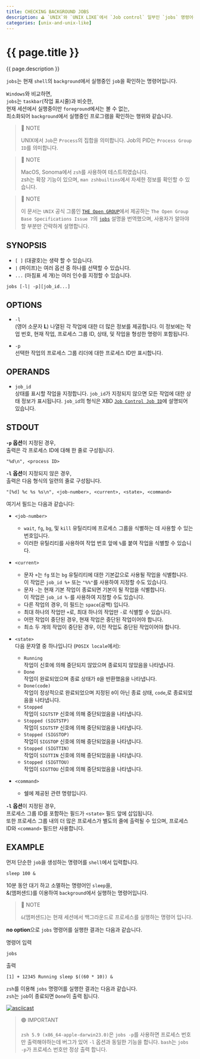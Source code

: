 ```yaml
---
title: CHECKING BACKGROUND JOBS
description: ⛳ `UNIX`와 `UNIX LIKE`에서 `Job control` 일부인 `jobs` 명령어를 설명합니다.
categories: [unix-and-unix-like]
---
```

# {{ page.title }}

{{ page.description }}

`jobs`는 현재 `shell`의 `background`에서 실행중인 `job`을 확인하는 명령어입니다.

`Windows`와 비교하면,  
`jobs`는 `taskbar`(작업 표시줄)과 비슷한,  
현재 세션에서 실행중이만 `foreground`에서는 볼 수 없는,  
최소화되어 `background`에서 실행중인 프로그램을 확인하는 행위와 같습니다.

> 🔵 NOTE
>
> UNIX에서 `Job`은 `Process`의 집합을 의미합니다.
> Job의 PID는 `Process Group ID`를 의미합니다.

> 🔵 NOTE
>
> MacOS, Sonoma에서 `zsh`를 사용하여 테스트하였습니다.  
> zsh는 확장 기능이 있으며, `man zshbuiltins`에서 자세한 정보를 확인할 수 있습니다.

> 🔵 NOTE
>
> 이 문서는 `UNIX` 공식 그룹인 [`THE Open GROUP`](https://www.opengroup.org)에서 제공하는 `The Open Group Base Specifications Issue 7`의 [`jobs`](https://pubs.opengroup.org/onlinepubs/9699919799.2016edition/utilities/jobs.html) 설명을 번역했으며, 사용자가 알아야 할 부분만 간략하게 설명합니다.

## SYNOPSIS

- `[ ]` (대괄호)는 생략 할 수 있습니다.
- `|` (파이프)는 여러 옵션 중 하나를 선택할 수 있습니다.
- `...` (마침표 세 개)는 여러 인수를 지정할 수 있습니다.

```text
jobs [-l| -p][job_id...]
```

## OPTIONS

- `-l`  
  (영어 소문자 **L**) 나열된 각 작업에 대한 더 많은 정보를 제공합니다. 이 정보에는 작업 번호, 현재 작업, 프로세스 그룹 ID, 상태, 및 작업을 형성한 명령이 포함됩니다.

- `-p`  
  선택한 작업의 프로세스 그룹 리더에 대한 프로세스 ID만 표시합니다.

## OPERANDS

- `job_id`  
    상태를 표시할 작업을 지정합니다. `job_id`가 지정되지 않으면 모든 작업에 대한 상태 정보가 표시됩니다. `job_id`의 형식은 XBD [`Job Control Job ID`](https://pubs.opengroup.org/onlinepubs/9699919799.2016edition/basedefs/V1_chap03.html#tag_03_204)에 설명되어 있습니다.

## STDOUT

**`-p` 옵션**이 지정된 경우,  
출력은 각 프로세스 ID에 대해 한 줄로 구성됩니다.

```text
"%d\n", <process ID>
```

**`-l` 옵션**이 지정되지 않은 경우,  
출력은 다음 형식의 일련의 줄로 구성됩니다.

```text
"[%d] %c %s %s\n", <job-number>, <current>, <state>, <command>
```

여기서 필드는 다음과 같습니다:

- `<job-number>`
  - `wait`, `fg`, `bg`, 및 `kill` 유틸리티에 프로세스 그룹을 식별하는 데 사용할 수 있는 번호입니다.
  - 이러한 유틸리티를 사용하여 작업 번호 앞에 `%`를 붙여 작업을 식별할 수 있습니다.

- `<current>`
  - 문자 `+`는 `fg` 또는 `bg` 유틸리티에 대한 기본값으로 사용될 작업을 식별합니다.  
  이 작업은 `job_id %+` 또는 `"%%"`를 사용하여 지정할 수도 있습니다.
  - 문자 `-`는 현재 기본 작업이 종료되면 기본이 될 작업을 식별합니다.  
  이 작업은 `job_id %-`를 사용하여 지정할 수도 있습니다.
  - 다른 작업의 경우, 이 필드는 `space`(공백) 입니다.
  - 최대 하나의 작업만 `+`로, 최대 하나의 작업만 `-`로 식별할 수 있습니다.
  - 어떤 작업이 중단된 경우, 현재 작업은 중단된 작업이어야 합니다.
  - 최소 두 개의 작업이 중단된 경우, 이전 작업도 중단된 작업이어야 합니다.

- `<state>`  
  다음 문자열 중 하나입니다 (`POSIX locale`에서):
  - `Running`  
    작업이 신호에 의해 중단되지 않았으며 종료되지 않았음을 나타냅니다.
  - `Done`  
    작업이 완료되었으며 종료 상태가 `0`을 반환했음을 나타냅니다.
  - `Done(code)`  
    작업이 정상적으로 완료되었으며 지정된 `0`이 아닌 종료 상태, `code`,로 종료되었음을 나타냅니다.
  - `Stopped`  
    작업이 `SIGTSTP` 신호에 의해 중단되었음을 나타냅니다.
  - `Stopped (SIGTSTP)`  
    작업이 `SIGTSTP` 신호에 의해 중단되었음을 나타냅니다.
  - `Stopped (SIGSTOP)`  
    작업이 `SIGSTOP` 신호에 의해 중단되었음을 나타냅니다.
  - `Stopped (SIGTTIN)`  
    작업이 `SIGTTIN` 신호에 의해 중단되었음을 나타냅니다.
  - `Stopped (SIGTTOU)`  
    작업이 `SIGTTOU` 신호에 의해 중단되었음을 나타냅니다.

- `<command>`
  - 쉘에 제공된 관련 명령입니다.

**`-l` 옵션**이 지정된 경우,  
프로세스 그룹 ID를 포함하는 필드가 `<state>` 필드 앞에 삽입됩니다.  
또한 프로세스 그룹 내의 더 많은 프로세스가 별도의 줄에 출력될 수 있으며, 프로세스 ID와 `<command>` 필드만 사용합니다.

## EXAMPLE

먼저 단순한 `job`을 생성하는 명령어를 `shell`에서 입력합니다.  

```shell
sleep 100 & 
```

10분 동안 대기 하고 소멸하는 명령어인 `sleep`을,  
&(앰퍼샌드)를 이용하여 `background`에서 실행하는 명령어입니다.

> 🔵 NOTE
>
> `&`(앰퍼샌드)는 현재 세션에서 백그라운드로 프로세스를 실행하는 명령어 입니다.

**no option**으로 `jobs` 명령어를 실행한 결과는 다음과 같습니다.

명령어 입력

```shell
jobs
```

출력

```text
[1] + 12345 Running sleep $((60 * 10)) &
```

`zsh`를 이용해 `jobs` 명령어를 실행한 결과는 다음과 같습니다.  
`zsh`는 `job`이 종료되면 `Done`이 출력 됩니다.

[![asciicast](https://asciinema.xiyo.dev/a/22.svg)](https://asciinema.xiyo.dev/a/22)

> 🟣 IMPORTANT
>
> `zsh 5.9 (x86_64-apple-darwin23.0)`은 `jobs -p`를 사용하면 프로세스 번호만 출력해야하는데 버그가 있어 `-l` 옵션과 동일한 기능을 합니다. 
> `bash`는 `jobs -p`가 프로세스 번호만 정상 출력 합니다.
